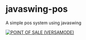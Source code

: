 # javaswing-pos
A simple pos system using javaswing


[![POINT OF SALE (VERSAMODE)](https://img.youtube.com/vi/PKdLiUNO02c&t=29s/0.jpg)](https://www.youtube.com/watch?v=PKdLiUNO02c&t=29s)
